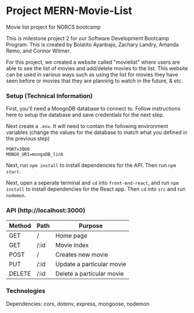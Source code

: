 # Project MERN-Movie-List
Movie list project for NORCS bootcamp

This is milestone project 2 for our Software Development Bootcamp Program. This is created by Bolatito Ayanbajo, Zachary Landry, Amanda Remo, and Connor Witmer.

For this project, we created a website called "movielist" where users are able to see the list of movies and add/delete movies to the list. This website can be used in various ways such as using the list for movies they have seen before or movies that they are planning to watch in the future, & etc.

### Setup (Technical Information)

First, you'll need a MongoDB database to connect to. Follow instructions here to setup the database and save credentials for the next step.

Next create a `.env`. It will need to contain the following environment variables (change the values for the database to match what you defined in the previous step)
```
PORT=3000
MONGO_URI=mongoDB_link
```

Next, run `npm install` to install dependencies for the API. Then run `npm start`.

Next, open a seperate terminal and `cd` into `front-end-react`, and run `npm install` to install dependencies for the React app. Then `cd` into `src` and run `nodemon`.

### API (http://localhost:3000)

| Method | Path                                 | Purpose                           |
| ------ | ------------------------------------ | --------------------------------- |
| GET    | /                                    | Home page                         |
| GET    | /:id                                 | Movie index                       |
| POST   | /                                    | Creates new movie                 |
| PUT    | /:id                                 | Update a particular movie         |
| DELETE | /:id                                 | Delete a particular movie         |

### Technologies
Dependencies: cors, dotenv, express, mongoose, nodemon


